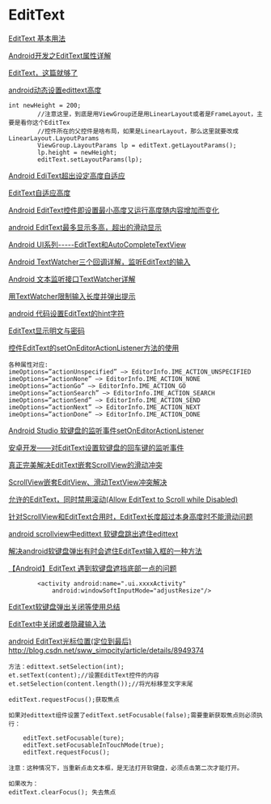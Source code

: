 EditText
===

[EditText 基本用法](https://www.cnblogs.com/yishaochu/p/5785234.html)  

[Android开发之EditText属性详解](http://www.cnblogs.com/weixing/p/3257058.html)  

[EditText，这篇就够了](https://blog.csdn.net/thanksforandroid/article/details/70859894)  

[android动态设置edittext高度](http://www.debugease.com/android/3534991.html)  
~~~
int newHeight = 200;
        //注意这里，到底是用ViewGroup还是用LinearLayout或者是FrameLayout，主要是看你这个EditTex
        //控件所在的父控件是啥布局，如果是LinearLayout，那么这里就要改成LinearLayout.LayoutParams
        ViewGroup.LayoutParams lp = editText.getLayoutParams();
        lp.height = newHeight;
        editText.setLayoutParams(lp);
~~~

[Android EdiText超出设定高度自适应](https://blog.csdn.net/Androidtalent/article/details/52919925)  

[EditText自适应高度](https://blog.csdn.net/lang791534167/article/details/30542709)  

[Android EditText控件即设置最小高度又运行高度随内容增加而变化](https://blog.csdn.net/qq654783742/article/details/52238970)  

[android EditText最多显示多高，超出的滑动显示](https://blog.csdn.net/qq_33919497/article/details/79960670)  



[Android UI系列-----EditText和AutoCompleteTextView](https://www.cnblogs.com/xiaoluo501395377/p/3411359.html)  

[Android TextWatcher三个回调详解，监听EditText的输入](https://blog.csdn.net/zengsidou/article/details/78665301)  

[Android 文本监听接口TextWatcher详解](https://blog.csdn.net/zhuwentao2150/article/details/51546773)  

[用TextWatcher限制输入长度并弹出提示](https://blog.csdn.net/max2005/article/details/78325009)  

[android 代码设置EditText的hint字符](https://blog.csdn.net/bzlj2912009596/article/details/79549312)  

[EditText显示明文与密码](https://www.cnblogs.com/liunanjava/p/5744088.html)  

[控件EditText的setOnEditorActionListener方法的使用](https://blog.csdn.net/u010041075/article/details/65445043)  
~~~
各种属性对应:
imeOptions=”actionUnspecified” –> EditorInfo.IME_ACTION_UNSPECIFIED
imeOptions=”actionNone” –> EditorInfo.IME_ACTION_NONE
imeOptions=”actionGo” –> EditorInfo.IME_ACTION_GO
imeOptions=”actionSearch” –> EditorInfo.IME_ACTION_SEARCH
imeOptions=”actionSend” –> EditorInfo.IME_ACTION_SEND
imeOptions=”actionNext” –> EditorInfo.IME_ACTION_NEXT
imeOptions=”actionDone” –> EditorInfo.IME_ACTION_DONE
~~~

[Android Studio 软键盘的监听事件setOnEditorActionListener](https://blog.csdn.net/i_love_program__19/article/details/80135946)  


[安卓开发——对EditText设置软键盘的回车键的监听事件](https://blog.csdn.net/qq_28484355/article/details/51307016)  

[真正完美解决EditText嵌套ScrollView的滑动冲突](https://www.jianshu.com/p/44c2e56a43bf)  

[ScrollView嵌套EditView、滑动TextView冲突解决](https://www.jianshu.com/p/e00e36b5cd05)  

[允许的EditText，同时禁用滚动(Allow EditText to Scroll while Disabled)](http://www.it1352.com/139383.html)  

[针对ScrollView和EditText合用时，EditText长度超过本身高度时不能滑动问题](https://blog.csdn.net/smile0heaven/article/details/52780083)  

[android scrollview中edittext 软键盘跳出遮住edittext](https://blog.csdn.net/GEM_yaorao/article/details/51693328)  

[解决android软键盘弹出有时会遮住EditText输入框的一种方法](https://blog.csdn.net/chzjy/article/details/73162671)  

[【Android】EditText 遇到软键盘遮挡底部一点的问题](https://blog.csdn.net/xiaoguda1/article/details/52084248)  

~~~
        <activity android:name=".ui.xxxxActivity"
            android:windowSoftInputMode="adjustResize"/>
~~~


[EditText软键盘弹出关闭等使用总结](https://blog.csdn.net/lnn368/article/details/51201148)  

[EditText中关闭或者隐藏输入法](https://kevin19900306.iteye.com/blog/1310677)  

[android EditText光标位置(定位到最后)](https://www.cnblogs.com/jenson138/p/4342699.html)  
http://blog.csdn.net/sww_simpcity/article/details/8949374  

~~~
方法：edittext.setSelection(int);
et.setText(content);//设置EditText控件的内容
et.setSelection(content.length());//将光标移至文字末尾

editText.requestFocus();获取焦点

如果对edittext组件设置了editText.setFocusable(false);需要重新获取焦点则必须执行：

    editText.setFocusable(ture);
    editText.setFocusableInTouchMode(true);
    editText.requestFocus();

注意：这种情况下，当重新点击文本框，是无法打开软键盘，必须点击第二次才能打开。

如果改为：
editText.clearFocus(); 失去焦点
~~~










